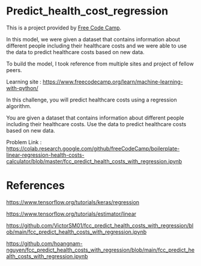 # Predict_health_cost_regression

This is a project provided by [Free Code Camp](https://www.freecodecamp.org/).

In this model, we were given a dataset that contains information about different people including their healthcare costs and we were able to use the data to predict healthcare costs based on new data.

To build the model, I took reference from multiple sites and project of fellow peers. 


Learning site : https://www.freecodecamp.org/learn/machine-learning-with-python/

In this challenge, you will predict healthcare costs using a regression algorithm.

You are given a dataset that contains information about different people including their healthcare costs. Use the data to predict healthcare costs based on new data.

Problem Link : https://colab.research.google.com/github/freeCodeCamp/boilerplate-linear-regression-health-costs-calculator/blob/master/fcc_predict_health_costs_with_regression.ipynb

# References 

https://www.tensorflow.org/tutorials/keras/regression

https://www.tensorflow.org/tutorials/estimator/linear

https://github.com/VictorSM01/fcc_predict_health_costs_with_regression/blob/main/fcc_predict_health_costs_with_regression.ipynb

https://github.com/hoangnam-nguyen/fcc_predict_health_costs_with_regression/blob/main/fcc_predict_health_costs_with_regression.ipynb
